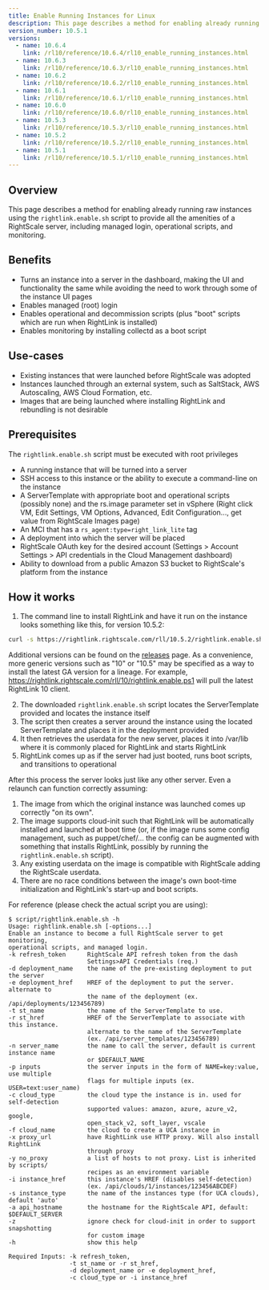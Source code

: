 ```yaml
---
title: Enable Running Instances for Linux
description: This page describes a method for enabling already running raw instances using the rightlink.enable.sh script to provide all the amenities of a RightScale server, including managed login, operational scripts, and monitoring.
version_number: 10.5.1
versions:
  - name: 10.6.4
    link: /rl10/reference/10.6.4/rl10_enable_running_instances.html
  - name: 10.6.3
    link: /rl10/reference/10.6.3/rl10_enable_running_instances.html
  - name: 10.6.2
    link: /rl10/reference/10.6.2/rl10_enable_running_instances.html
  - name: 10.6.1
    link: /rl10/reference/10.6.1/rl10_enable_running_instances.html
  - name: 10.6.0
    link: /rl10/reference/10.6.0/rl10_enable_running_instances.html
  - name: 10.5.3
    link: /rl10/reference/10.5.3/rl10_enable_running_instances.html
  - name: 10.5.2
    link: /rl10/reference/10.5.2/rl10_enable_running_instances.html
  - name: 10.5.1
    link: /rl10/reference/10.5.1/rl10_enable_running_instances.html
---
```


## Overview

This page describes a method for enabling already running raw instances using the `rightlink.enable.sh` script to provide all the amenities of a RightScale server, including managed login, operational scripts, and monitoring.

## Benefits

* Turns an instance into a server in the dashboard, making the UI and functionality the same while avoiding the need to work through some of the instance UI pages
* Enables managed (root) login
* Enables operational and decommission scripts (plus "boot" scripts which are run when RightLink is installed)
* Enables monitoring by installing collectd as a boot script

## Use-cases

* Existing instances that were launched before RightScale was adopted
* Instances launched through an external system, such as SaltStack, AWS Autoscaling, AWS Cloud Formation, etc.
* Images that are being launched where installing RightLink and rebundling is not desirable

## Prerequisites

The `rightlink.enable.sh` script must be executed with root privileges

* A running instance that will be turned into a server
* SSH access to this instance or the ability to execute a command-line on the instance
* A ServerTemplate with appropriate boot and operational scripts (possibly none) and the rs.image parameter set in vSphere (Right click VM, Edit Settings, VM Options, Advanced, Edit Configuration..., get value from RightScale Images page)
* An MCI that has a `rs_agent:type=right_link_lite` tag
* A deployment into which the server will be placed
* RightScale OAuth key for the desired account (Settings > Account Settings > API credentials in the Cloud Management dashboard)
* Ability to download from a public Amazon S3 bucket to RightScale's platform from the instance

## How it works

1. The command line to install RightLink and have it run on the instance looks something like this, for version 10.5.2:
  ~~~ bash
  curl -s https://rightlink.rightscale.com/rll/10.5.2/rightlink.enable.sh | sudo bash -s -- -k "e22f8d37...456" -t "RightLink 10.5.2 Linux Base" -n "Test Server" -d "Staging Deployment" -c "amazon"
  ~~~
  Additional versions can be found on the [releases](/rl10/releases) page. As a convenience, more generic versions such as "10" or "10.5" may be specified as a way to install the latest GA version for a lineage. For example, https://rightlink.rightscale.com/rll/10/rightlink.enable.ps1 will pull the latest RightLink 10 client.

2. The downloaded `rightlink.enable.sh` script locates the ServerTemplate provided and locates the instance itself
3. The script then creates a server around the instance using the located ServerTemplate and places it in the deployment provided
4. It then retrieves the userdata for the new server, places it into /var/lib where it is commonly placed for RightLink and starts RightLink
5. RightLink comes up as if the server had just booted, runs boot scripts, and transitions to operational

After this process the server looks just like any other server. Even a relaunch can function correctly assuming:

1. The image from which the original instance was launched comes up correctly "on its own".
2. The image supports cloud-init such that RightLink will be automatically installed and launched at boot time (or, if the image runs some config management, such as puppet/chef/... the config can be augmented with something that installs RightLink, possibly by running the `rightlink.enable.sh` script).
3. Any existing userdata on the image is compatible with RightScale adding the RightScale userdata.
4. There are no race conditions between the image's own boot-time initialization and RightLink's start-up and boot scripts.

For reference (please check the actual script you are using):

  ~~~
  $ script/rightlink.enable.sh -h
  Usage: rightlink.enable.sh [-options...]
  Enable an instance to become a full RightScale server to get monitoring,
  operational scripts, and managed login.
  -k refresh_token      RightScale API refresh token from the dash
                        Settings>API Credentials (req.)
  -d deployment_name    the name of the pre-existing deployment to put the server
  -e deployment_href    HREF of the deployment to put the server. alternate to
                        the name of the deployment (ex. /api/deployments/123456789)
  -t st_name            the name of the ServerTemplate to use.
  -r st_href            HREF of the ServerTemplate to associate with this instance.
                        alternate to the name of the ServerTemplate
                        (ex. /api/server_templates/123456789)
  -n server_name        the name to call the server, default is current instance name
                        or $DEFAULT_NAME
  -p inputs             the server inputs in the form of NAME=key:value, use multiple
                        flags for multiple inputs (ex. USER=text:user_name)
  -c cloud_type         the cloud type the instance is in. used for self-detection
                        supported values: amazon, azure, azure_v2, google,
                        open_stack_v2, soft_layer, vscale
  -f cloud_name         the cloud to create a UCA instance in
  -x proxy_url          have RightLink use HTTP proxy. Will also install RightLink
                        through proxy
  -y no_proxy           a list of hosts to not proxy. List is inherited by scripts/
                        recipes as an environment variable
  -i instance_href      this instance's HREF (disables self-detection)
                        (ex. /api/clouds/1/instances/123456ABCDEF)
  -s instance_type      the name of the instances type (for UCA clouds), default 'auto'
  -a api_hostname       the hostname for the RightScale API, default: $DEFAULT_SERVER
  -z                    ignore check for cloud-init in order to support snapshotting
                        for custom image
  -h                    show this help

  Required Inputs: -k refresh_token,
                   -t st_name or -r st_href,
                   -d deployment_name or -e deployment_href,
                   -c cloud_type or -i instance_href
  ~~~
